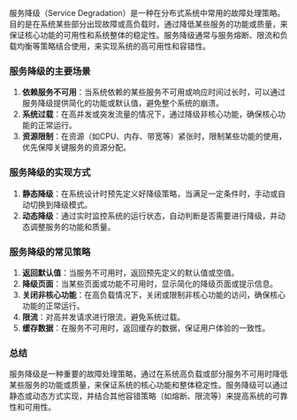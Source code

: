 服务降级（Service Degradation）是一种在分布式系统中常用的故障处理策略。目的是在系统某些部分出现故障或高负载时，通过降低某些服务的功能或质量，来保证核心功能的可用性和系统整体的稳定性。服务降级通常与服务熔断、限流和负载均衡等策略结合使用，来实现系统的高可用性和容错性。
### 服务降级的主要场景

1. **依赖服务不可用**：当系统依赖的某些服务不可用或响应时间过长时，可以通过服务降级提供简化的功能或默认值，避免整个系统的崩溃。
2. **系统过载**：在高并发或突发流量的情况下，通过降级非核心功能，确保核心功能的正常运行。
3. **资源限制**：在资源（如CPU、内存、带宽等）紧张时，限制某些功能的使用，优先保障关键服务的资源分配。
### 服务降级的实现方式

1. **静态降级**：在系统设计时预先定义好降级策略，当满足一定条件时，手动或自动切换到降级模式。
2. **动态降级**：通过实时监控系统的运行状态，自动判断是否需要进行降级，并动态调整服务的功能和质量。
### 服务降级的常见策略

1. **返回默认值**：当服务不可用时，返回预先定义的默认值或空值。
2. **降级页面**：当某些页面或功能不可用时，显示简化的降级页面或提示信息。
3. **关闭非核心功能**：在高负载情况下，关闭或限制非核心功能的访问，确保核心功能的正常运行。
4. **限流**：对高并发请求进行限流，避免系统过载。
5. **缓存数据**：在服务不可用时，返回缓存的数据，保证用户体验的一致性。
### 总结
服务降级是一种重要的故障处理策略，通过在系统高负载或部分服务不可用时降低某些服务的功能或质量，来保证系统的核心功能和整体稳定性。服务降级可以通过静态或动态方式实现，并结合其他容错策略（如熔断、限流等）来提高系统的可靠性和可用性。
